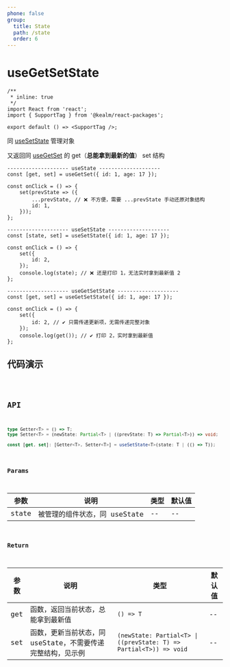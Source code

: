 ```yaml
---
phone: false
group:
  title: State
  path: /state
  order: 6
---
```


# useGetSetState

```tsx
/**
 * inline: true
 */
import React from 'react';
import { SupportTag } from '@kealm/react-packages';

export default () => <SupportTag />;
```

同 [useSetState](/react-hooks/state/use-set-state) 管理对象

又返回同 [useGetSet](/react-hooks/state/use-get-set) 的 get（**总能拿到最新的值**） set 结构

```tsx | pure
-------------------- useState --------------------
const [get, set] = useGetSet({ id: 1, age: 17 });

const onClick = () => {
    set(prevState => ({
        ...prevState, // ❌ 不方便，需要 ...prevState 手动还原对象结构
        id: 1,
    }));
};

-------------------- useSetState --------------------
const [state, set] = useSetState({ id: 1, age: 17 });

const onClick = () => {
    set({
        id: 2,
    });
    console.log(state); // ❌ 还是打印 1，无法实时拿到最新值 2
};

-------------------- useGetSetState --------------------
const [get, set] = useGetSetState({ id: 1, age: 17 });

const onClick = () => {
    set({
        id: 2, // ✔ 只需传递更新项，无需传递完整对象
    });
    console.log(get()); // ✔ 打印 2，实时拿到最新值
};
```

## 代码演示

<code src='./demos/demo.tsx' title='基本用法' description='useGetSetState 总能在更新时同步获取到最新值' />

## API

```ts
type Getter<T> = () => T;
type Setter<T> = (newState: Partial<T> | ((prevState: T) => Partial<T>)) => void;

const [get, set]: [Getter<T>, Setter<T>] = useSetState<T>(state: T | (() => T));
```

### Params

| 参数 | 说明               | 类型         | 默认值 |
|------|--------------------|--------------|--------|
| state | 被管理的组件状态，同 useState | -- | -- |

### Return

| 参数 | 说明                                                        | 类型                                                         | 默认值 |
| ---- | ----------------------------------------------------------- | ------------------------------------------------------------ | ------ |
| get  | 函数，返回当前状态，总能拿到最新值                          | `() => T`                                                    | --     |
| set  | 函数，更新当前状态，同 useState，不需要传递完整结构，见示例 | `(newState: Partial<T> \| ((prevState: T) => Partial<T>)) => void` | --     |

